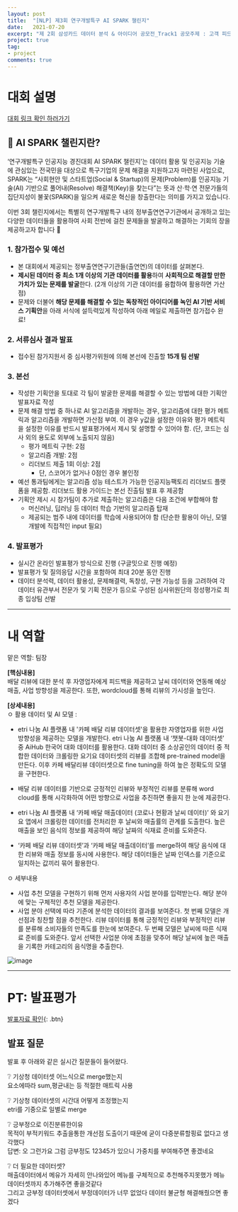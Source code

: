 ```yaml
---
layout: post
title:  "[NLP] 제3회 연구개발특구 AI SPARK 챌린지"
date:   2021-07-20
excerpt: "제 2회 삼성카드 데이터 분석 & 아이디어 공모전_Track1 공모주제 : 고객 피드백 분류 모델 개발"
project: true
tag:
- project
comments: true
---
```


# 대회 설명
[대회 링크 확인 하러가기](https://aifactory.notion.site/3-AI-SPARK-08f0d419637b4536a8949c13af375a10)  

## **🎇 AI SPARK 챌린지란?**

‘연구개발특구 인공지능 경진대회 AI SPARK 챌린지’는 데이터 활용 및 인공지능 기술에 관심있는 전국민을 대상으로 특구기업의 문제 해결을 지원하고자 마련된 사업으로, SPARK는 “사회현안 및 스타트업(Social & Startup)의 문제(Problem)를 인공지능 기술(AI) 기반으로 풀어내(Resolve) 해결책(Key)을 찾는다”는 뜻과 산·학·연 전문가들의 집단지성이 불꽃(SPARK)을 일으켜 새로운 혁신을 창출한다는 의미를 가지고 있습니다.


이번 3회 챌린지에서는 특별히 연구개발특구 내의 정부출연연구기관에서 공개하고 있는 다양한 데이터들을 활용하여 사회 전반에 걸친 문제들을 발굴하고 해결하는 기회의 장을 제공하고자 합니다 🙂




### 1. **참가접수 및 예선**
- 본 대회에서 제공되는 정부출연연구기관들(출연연)의 데이터를 살펴본다.
- **제시된 데이터 중 최소 1개 이상의 기관 데이터를 활용**하여 **사회적으로 해결할 만한 가치가 있는 문제를 발굴**한다. (2개 이상의 기관 데이터를 융합하여 활용하면 가산점)
- 문제와 더불어 **해당 문제를 해결할 수 있는 독창적인 아이디어를 녹인 AI 기반 서비스 기획안**을 아래 서식에 설득력있게 작성하여 아래 메일로 제출하면 참가접수 완료!


### 2. 서류심사 결과 발표
- 접수된 참가지원서 중 심사평가위원에 의해 본선에 진출할 **15개 팀 선발**


### 3. 본선  
- 작성한 기획안을 토대로 각 팀이 발굴한 문제를 해결할 수 있는 방법에 대한 기획안 발표자료 작성
- 문제 해결 방법 중 하나로 AI 알고리즘을 개발하는 경우, 알고리즘에 대한 평가 메트릭과 알고리즘을 개발하면 가산점 부여. 이 경우 y값을 설정한 이유와 평가 메트릭을 설정한 이유를 반드시 발표평가에서 제시 및 설명할 수 있어야 함.  (단, 코드는 심사 외의 용도로 외부에 노출되지 않음)
    - 평가 메트릭 구현: 2점
    - 알고리즘 개발: 2점
    - 리더보드 제출 1회 이상: 2점
        - 단, 스코어가 없거나 0점인 경우 불인정
- 예선 통과팀에게는 알고리즘 성능 테스트가 가능한 인공지능팩토리 리더보드 플랫폼을 제공함. 리더보드 활용 가이드는 본선 진출팀 발표 후 제공함
- 기획안 제시 시 참가팀이 추가로 제출하는 알고리즘은 다음 조건에 부합해야 함
    - 머신러닝, 딥러닝 등 데이터 학습 기반의 알고리즘 탑재
    - 제공되는 범주 내에 데이터를 학습에 사용되어야 함 (단순한 활용이 아닌, 모델 개발에 직접적인 input 필요)
        
        
        
### 4. **발표평가**
- 실시간 온라인 발표평가 방식으로 진행 (구글밋으로 진행 예정)
- 발표평가 및 질의응답 시간을 포함하여 최대 20분 동안 진행
- 데이터 분석력, 데이터 활용성, 문제해결력, 독창성, 구현 가능성 등을 고려하여 각 데이터 유관부서 전문가 및 기획 전문가 등으로 구성된 심사위원단의 정성평가로 최종 입상팀 선발


----

# 내 역할
맡은 역할: 팀장    


**[핵심내용]**    
배달 리뷰에 대한 분석 후 자영업자에게 피드백을 제공하고 날씨 데이터와 연동해 예상 매출, 사업 방향성을 제공한다. 또한, wordcloud를 통해 리뷰의 가시성을 높인다.    


**[상세내용]**    
ㅇ 활용 데이터 및 AI 모델 :       
  - etri 나눔 AI 플랫폼 내 '카페 배달 리뷰 데이터셋'을 활용한 자영업자를 위한 사업 방향성을 제공하는 모델을 개발한다. etri 나눔 AI 플랫폼 내 ‘챗봇-대화 데이터셋’ 중 AiHub 한국어 대화 데이터를 활용한다. 대화 데이터 중 소상공인의 데이터 중 적합한 데이터와 크롤링한 요기요 데이터셋의 리뷰를 조합해 pre-trained model을 만든다. 이후 카페 배달리뷰 데이터셋으로 fine tuning을 하여 높은 정확도의 모델을 구현한다. 

  - 배달 리뷰 데이터를 기반으로 긍정적인 리뷰와 부정적인 리뷰를 분류해 word cloud를 통해 시각화하여 어떤 방향으로 사업을 추진하면 좋을지 한 눈에 제공한다.

  - etri 나눔 AI 플랫폼 내 ‘카페 배달 매출데이터 (코로나 현황과 날씨 데이터)’ 와 요기요 앱에서 크롤링한 데이터를 전처리한 후 날씨와 매출률의 관계를 도출한다. 높은 매출을 보인 음식의 정보를 제공하여 해당 날짜의 식재료 준비를 도와준다.

  - ‘카페 배달 리뷰 데이터셋’과 ‘카페 배달 매출데이터’를 merge하여 해당 음식에 대한 리뷰와 매출 정보를 동시에 사용한다. 해당 데이터들은 날짜 인덱스를 기준으로 일치하는 값끼리 묶어 활용한다. 

 ㅇ 세부내용     
  - 사업 추천 모델을 구현하기 위해 먼저 사용자의 사업 분야를 입력받는다. 해당 분야에 맞는 구체적인 추천 모델을 제공한다.
  - 사업 분야 선택에 따라 기존에 분석한 데이터의 결과를 보여준다. 첫 번째 모델은 개선점과 칭찬할 점을 추천한다. 리뷰 데이터를 통해 긍정적인 리뷰와 부정적인 리뷰를 분류해 소비자들의 만족도를 한눈에 보여준다. 두 번째 모델은 날씨에 따른 식재료 준비를 도와준다. 앞서 선택한 사업분 야에 초점을 맞추어 해당 날씨에 높은 매출을 기록한 카테고리의 음식명을 추출한다. 


![image](https://user-images.githubusercontent.com/76824611/175454569-0af98954-e979-442c-85fb-27764decfde1.png)



----


# PT: 발표평가
[발표자료 확인](https://drive.google.com/file/d/1itQjOgW82d7jMNigtEtSqKF7kpXSjx4u/view?usp=sharing){: .btn}   



## 발표 질문     
발표 후 아래와 같은 실시간 질문들이 들어왔다.    

❔ 기상청 데이터셋 어느식으로 merge했는지       
요소에따라 sum,평균내는 등 적절한 매트릭 사용       

❔ 기상청 데이터셋의 시간대 어떻게 조정했는지   
etri를 기중으로 일별로 merge    

❔ 긍부정으로 이진분류한이유         
목적이 부적키워드 추출을통한 개선점 도출이기 때문에 굳이 다중분류할핑료 없다고 생각했다    
답변: 오 그런가요 그럼 긍부정도 12345가 있으니 가중치를 부여해주면 좋겠네요     



❔ 더 필요한 데이터셋?    
매출데이터에서 메유가 자세히 안나와있어 메뉴를 구체적으로 추천해주지못했가 메뉴데이터셋까지 추가해주면 좋을것같다   
그리고 긍부정 데이터셋에서 부정데이터가 너무 없었다 데이터 불균형 해결해줬으면 좋겠다     




